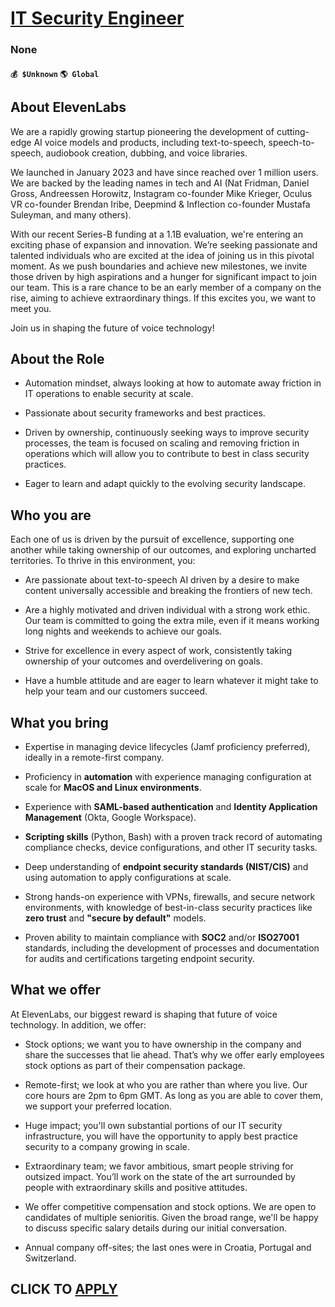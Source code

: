 # [IT Security Engineer](https://www.remotewlb.com/apply/it-security-engineer-125465)  
### None  
#### `💰 $Unknown` `🌎 Global`  

## About ElevenLabs

We are a rapidly growing startup pioneering the development of cutting-edge AI voice models and products, including text-to-speech, speech-to-speech, audiobook creation, dubbing, and voice libraries.

We launched in January 2023 and have since reached over 1 million users. We are backed by the leading names in tech and AI (Nat Fridman, Daniel Gross, Andreessen Horowitz, Instagram co-founder Mike Krieger, Oculus VR co-founder Brendan Iribe, Deepmind & Inflection co-founder Mustafa Suleyman, and many others).

With our recent Series-B funding at a 1.1B evaluation, we're entering an exciting phase of expansion and innovation. We’re seeking passionate and talented individuals who are excited at the idea of joining us in this pivotal moment. As we push boundaries and achieve new milestones, we invite those driven by high aspirations and a hunger for significant impact to join our team. This is a rare chance to be an early member of a company on the rise, aiming to achieve extraordinary things. If this excites you, we want to meet you.

Join us in shaping the future of voice technology!

## About the Role

  * Automation mindset, always looking at how to automate away friction in IT operations to enable security at scale. 

  * Passionate about security frameworks and best practices.

  * Driven by ownership, continuously seeking ways to improve security processes, the team is focused on scaling and removing friction in operations which will allow you to contribute to best in class security practices. 

  * Eager to learn and adapt quickly to the evolving security landscape.

##  **Who you are**

Each one of us is driven by the pursuit of excellence, supporting one another while taking ownership of our outcomes, and exploring uncharted territories. To thrive in this environment, you:

  * Are passionate about text-to-speech AI driven by a desire to make content universally accessible and breaking the frontiers of new tech.

  * Are a highly motivated and driven individual with a strong work ethic. Our team is committed to going the extra mile, even if it means working long nights and weekends to achieve our goals.

  * Strive for excellence in every aspect of work, consistently taking ownership of your outcomes and overdelivering on goals.

  * Have a humble attitude and are eager to learn whatever it might take to help your team and our customers succeed.

## What you bring

  * Expertise in managing device lifecycles (Jamf proficiency preferred), ideally in a remote-first company.

  * Proficiency in **automation** with experience managing configuration at scale for **MacOS and Linux environments**.

  * Experience with **SAML-based authentication** and **Identity Application Management** (Okta, Google Workspace).

  *  **Scripting skills** (Python, Bash) with a proven track record of automating compliance checks, device configurations, and other IT security tasks.

  * Deep understanding of **endpoint security standards (NIST/CIS)** and using automation to apply configurations at scale.

  * Strong hands-on experience with VPNs, firewalls, and secure network environments, with knowledge of best-in-class security practices like **zero trust** and **"secure by default"** models.

  * Proven ability to maintain compliance with **SOC2** and/or **ISO27001** standards, including the development of processes and documentation for audits and certifications targeting endpoint security. 

## What we offer

At ElevenLabs, our biggest reward is shaping that future of voice technology. In addition, we offer:

  * Stock options; we want you to have ownership in the company and share the successes that lie ahead. That’s why we offer early employees stock options as part of their compensation package.

  * Remote-first; we look at who you are rather than where you live. Our core hours are 2pm to 6pm GMT. As long as you are able to cover them, we support your preferred location. 

  * Huge impact; you'll own substantial portions of our IT security infrastructure, you will have the opportunity to apply best practice security to a company growing in scale.

  * Extraordinary team; we favor ambitious, smart people striving for outsized impact. You’ll work on the state of the art surrounded by people with extraordinary skills and positive attitudes.

  * We offer competitive compensation and stock options. We are open to candidates of multiple senioritis. Given the broad range, we'll be happy to discuss specific salary details during our initial conversation.

  * Annual company off-sites; the last ones were in Croatia, Portugal and Switzerland.

  
## CLICK TO [APPLY](https://www.remotewlb.com/apply/it-security-engineer-125465)

